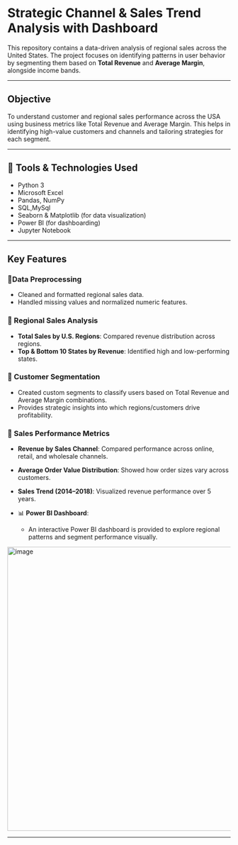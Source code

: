 # Strategic Channel & Sales Trend Analysis with Dashboard

This repository contains a data-driven analysis of regional sales across the United States. The project focuses on identifying patterns in user behavior by segmenting them based on **Total Revenue** and **Average Margin**, alongside income bands.

---

## Objective

To understand customer and regional sales performance across the USA using business metrics like Total Revenue and Average Margin. This helps in identifying high-value customers and channels and tailoring strategies for each segment.

---

## 🧰 Tools & Technologies Used

- Python 3
- Microsoft Excel
- Pandas, NumPy
- SQL,MySql
- Seaborn & Matplotlib (for data visualization)
- Power BI (for dashboarding)
- Jupyter Notebook

---

## Key Features

### 🔹Data Preprocessing
  - Cleaned and formatted regional sales data.
  - Handled missing values and normalized numeric features.
    
### 🔹 Regional Sales Analysis
- **Total Sales by U.S. Regions**: Compared revenue distribution across regions.
- **Top & Bottom 10 States by Revenue**: Identified high and low-performing states.

### 🔹 Customer Segmentation
  - Created custom segments to classify users based on Total Revenue and Average Margin combinations.
  - Provides strategic insights into which regions/customers drive profitability.
  
### 🔹 Sales Performance Metrics
- **Revenue by Sales Channel**: Compared performance across online, retail, and wholesale channels.
- **Average Order Value Distribution**: Showed how order sizes vary across customers.
- **Sales Trend (2014–2018)**: Visualized revenue performance over 5 years.



- 📊 **Power BI Dashboard**:
  - An interactive Power BI dashboard is provided to explore regional patterns and segment performance visually.
<img width="1300" height="641" alt="image" src="https://github.com/user-attachments/assets/a01510ed-1cc1-4c41-8f9a-abab8039014a" />

---



